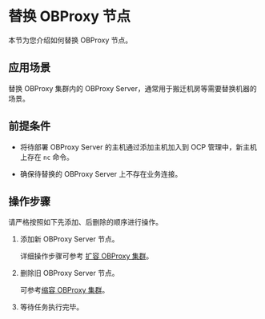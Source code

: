 # 替换 OBProxy 节点

本节为您介绍如何替换 OBProxy 节点。

## 应用场景

替换 OBProxy 集群内的 OBProxy Server，通常用于搬迁机房等需要替换机器的场景。

## 前提条件

* 将待部署 OBProxy Server 的主机通过添加主机加入到 OCP 管理中，新主机上存在 `nc` 命令。

* 确保待替换的 OBProxy Server 上不存在业务连接。

## 操作步骤

请严格按照如下先添加、后删除的顺序进行操作。

1. 添加新 OBProxy Server 节点。

    详细操作步骤可参考 [扩容 OBProxy 集群](1000.expanding-the-obproxy-cluster.md)。

2. 删除旧 OBProxy Server 节点。

    可参考[缩容 OBProxy 集群](1100.scaling-down-the-obproxy-cluster.md)。

3. 等待任务执行完毕。

